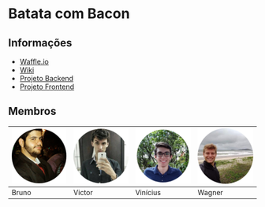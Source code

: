 # Batata com Bacon

## Informações

* [Waffle.io](https://waffle.io/academiadev-jlle/wiki-bumblebee)
* [Wiki](https://github.com/academiadev-jlle/wiki-bumblebee)
* [Projeto Backend](https://github.com/academiadev-jlle/backend-bumblebee)
* [Projeto Frontend](https://github.com/academiadev-jlle/frontend-bumblebee)

## Membros

| ![Bruno Miguel Morais](../.gitbook/assets/bumblebee-bruno-sre.png) | ![Victor Lucas de Melo Mafra](../.gitbook/assets/bumblebee-victor-po.png) | ![Wagner Esser](../.gitbook/assets/vinicius.png) | ![Vinicius](../.gitbook/assets/bumblebee-wagner-arquiteto.png) |
| :--- | :--- | :--- | :--- |
| Bruno | Victor | Vinícius | Wagner |

